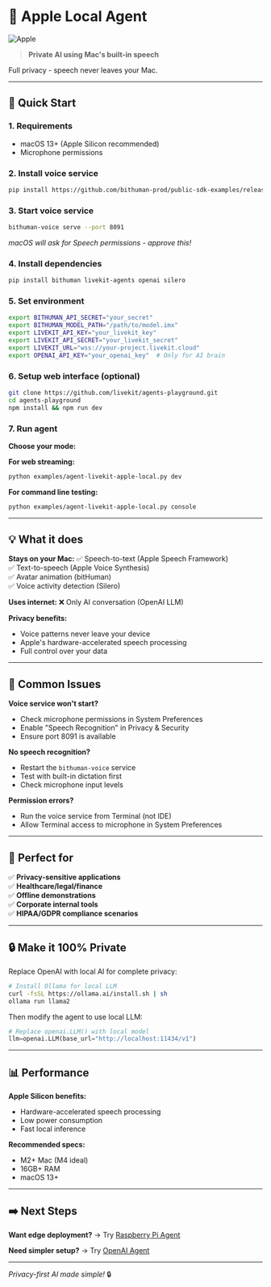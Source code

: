 # 🍎 Apple Local Agent

![Apple](https://img.shields.io/badge/Apple-000000?style=for-the-badge&logo=apple&logoColor=white)

> **Private AI using Mac's built-in speech**

Full privacy - speech never leaves your Mac.

---

## 🚀 Quick Start

### 1. Requirements
- macOS 13+ (Apple Silicon recommended)
- Microphone permissions

### 2. Install voice service
```bash
pip install https://github.com/bithuman-prod/public-sdk-examples/releases/download/v0.1/bithuman_voice-1.3.2-py3-none-any.whl
```

### 3. Start voice service
```bash
bithuman-voice serve --port 8091
```
*macOS will ask for Speech permissions - approve this!*

### 4. Install dependencies
```bash
pip install bithuman livekit-agents openai silero
```

### 5. Set environment
```bash
export BITHUMAN_API_SECRET="your_secret"
export BITHUMAN_MODEL_PATH="/path/to/model.imx"
export LIVEKIT_API_KEY="your_livekit_key"
export LIVEKIT_API_SECRET="your_livekit_secret"
export LIVEKIT_URL="wss://your-project.livekit.cloud"
export OPENAI_API_KEY="your_openai_key"  # Only for AI brain
```

### 6. Setup web interface (optional)
```bash
git clone https://github.com/livekit/agents-playground.git
cd agents-playground
npm install && npm run dev
```

### 7. Run agent

**Choose your mode:**

**For web streaming:**
```bash
python examples/agent-livekit-apple-local.py dev
```

**For command line testing:**
```bash
python examples/agent-livekit-apple-local.py console
```

---

## 💡 What it does

**Stays on your Mac:**
✅ Speech-to-text (Apple Speech Framework)  
✅ Text-to-speech (Apple Voice Synthesis)  
✅ Avatar animation (bitHuman)  
✅ Voice activity detection (Silero)  

**Uses internet:**
❌ Only AI conversation (OpenAI LLM)

**Privacy benefits:**
- Voice patterns never leave your device
- Apple's hardware-accelerated speech processing
- Full control over your data

---

## 🔧 Common Issues

**Voice service won't start?**
- Check microphone permissions in System Preferences
- Enable "Speech Recognition" in Privacy & Security
- Ensure port 8091 is available

**No speech recognition?**
- Restart the `bithuman-voice` service
- Test with built-in dictation first
- Check microphone input levels

**Permission errors?**
- Run the voice service from Terminal (not IDE)
- Allow Terminal access to microphone in System Preferences

---

## 🎯 Perfect for

✅ **Privacy-sensitive applications**  
✅ **Healthcare/legal/finance**  
✅ **Offline demonstrations**  
✅ **Corporate internal tools**  
✅ **HIPAA/GDPR compliance scenarios**

---

## 🔒 Make it 100% Private

Replace OpenAI with local AI for complete privacy:

```bash
# Install Ollama for local LLM
curl -fsSL https://ollama.ai/install.sh | sh
ollama run llama2
```

Then modify the agent to use local LLM:
```python
# Replace openai.LLM() with local model
llm=openai.LLM(base_url="http://localhost:11434/v1")
```

---

## 📊 Performance

**Apple Silicon benefits:**
- Hardware-accelerated speech processing
- Low power consumption
- Fast local inference

**Recommended specs:**
- M2+ Mac (M4 ideal)  
- 16GB+ RAM
- macOS 13+

---

## ➡️ Next Steps

**Want edge deployment?** → Try [Raspberry Pi Agent](#/examples/livekit-raspberry-pi)

**Need simpler setup?** → Try [OpenAI Agent](#/examples/livekit-openai-agent)

---

*Privacy-first AI made simple!* 🔒 